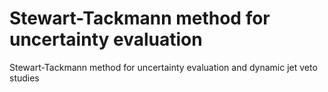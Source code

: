 Stewart-Tackmann method for uncertainty evaluation
====

Stewart-Tackmann method for uncertainty evaluation and dynamic jet veto studies
